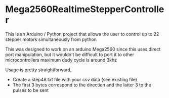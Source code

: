 # Mega2560RealtimeStepperController
This is an Arduino / Python project that allows the user to control up to 22 stepper motors simultaneously from python

This was designed to work on an arduino Mega2560 since this uses direct port manipulation, but it wouldn't be difficult to port it to other microcontrollers
maximum dudy cycle is around 3khz

Usage is pretty straightforward, 
- Create a step48.txt file with your csv data (see existing file)
- The first 3 bytes correspond to the direction and the latter 3 to the pulses to be sent
